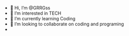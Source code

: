 - 👋 Hi, I’m @GRRGss
- 👀 I’m interested in TECH
- 🌱 I’m currently learning Coding
- 💞️ I’m looking to collaborate on coding and programing
-

<!---
GRRGss/GRRGss is a ✨ special ✨ repository because its `README.md` (this file) appears on your GitHub profile.
You can click the Preview link to take a look at your changes.
--->

